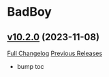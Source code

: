 # BadBoy

## [v10.2.0](https://github.com/funkydude/BadBoy/tree/v10.2.0) (2023-11-08)
[Full Changelog](https://github.com/funkydude/BadBoy/compare/v10.1.5...v10.2.0) [Previous Releases](https://github.com/funkydude/BadBoy/releases)

- bump toc  
